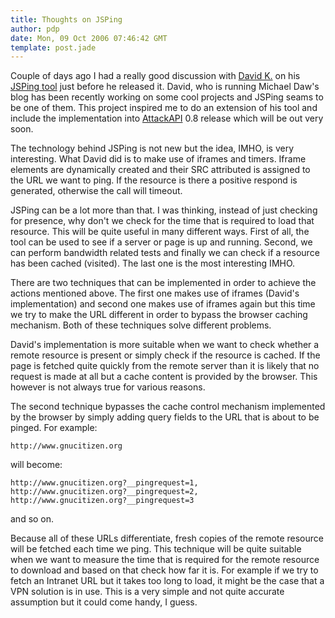 ```yaml
---
title: Thoughts on JSPing
author: pdp
date: Mon, 09 Oct 2006 07:46:42 GMT
template: post.jade
---
```


Couple of days ago I had a really good discussion with [David K.](http://michaeldaw.org/) on his [JSPing tool](http://michaeldaw.org/projects/jswebping/) just before he released it. David, who is running Michael Daw's blog has been recently working on some cool projects and JSPing seams to be one of them. This project inspired me to do an extension of his tool and include the implementation into [AttackAPI](/blog/attackapi) 0.8 release which will be out very soon.

The technology behind JSPing is not new but the idea, IMHO, is very interesting. What David did is to make use of iframes and timers. Iframe elements are dynamically created and their SRC attributed is assigned to the URL we want to ping. If the resource is there a positive respond is generated, otherwise the call will timeout.

JSPing can be a lot more than that. I was thinking, instead of just checking for presence, why don't we check for the time that is required to load that resource. This will be quite useful in many different ways. First of all, the tool can be used to see if a server or page is up and running. Second, we can perform bandwidth related tests and finally we can check if a resource has been cached (visited). The last one is the most interesting IMHO.

There are two techniques that can be implemented in order to achieve the actions mentioned above. The first one makes use of iframes (David's implementation) and second one makes use of iframes again but this time we try to make the URL different in order to bypass the browser caching mechanism. Both of these techniques solve different problems.

David's implementation is more suitable when we want to check whether a remote resource is present or simply check if the resource is cached. If the page is fetched quite quickly from the remote server than it is likely that no request is made at all but a cache content is provided by the browser. This however is not always true for various reasons.

The second technique bypasses the cache control mechanism implemented by the browser by simply adding query fields to the URL that is about to be pinged. For example:

	http://www.gnucitizen.org

will become:

	http://www.gnucitizen.org?__pingrequest=1,
	http://www.gnucitizen.org?__pingrequest=2,
	http://www.gnucitizen.org?__pingrequest=3

and so on.

Because all of these URLs differentiate, fresh copies of the remote resource will be fetched each time we ping. This technique will be quite suitable when we want to measure the time that is required for the remote resource to download and based on that check how far it is. For example if we try to fetch an Intranet URL but it takes too long to load, it might be the case that a VPN solution is in use. This is a very simple and not quite accurate assumption but it could come handy, I guess.
